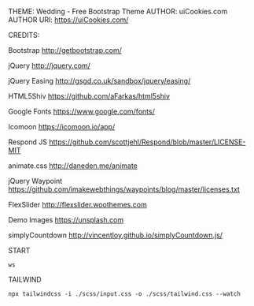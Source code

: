 THEME: Wedding - Free Bootstrap Theme
AUTHOR: uiCookies.com
AUTHOR URI: https://uiCookies.com/


CREDITS:

Bootstrap
http://getbootstrap.com/

jQuery
http://jquery.com/

jQuery Easing
http://gsgd.co.uk/sandbox/jquery/easing/

HTML5Shiv
https://github.com/aFarkas/html5shiv

Google Fonts
https://www.google.com/fonts/

Icomoon
https://icomoon.io/app/

Respond JS
https://github.com/scottjehl/Respond/blob/master/LICENSE-MIT

animate.css
http://daneden.me/animate

jQuery Waypoint
https://github.com/imakewebthings/waypoints/blog/master/licenses.txt

FlexSlider
http://flexslider.woothemes.com

Demo Images
https://unsplash.com

simplyCountdown
http://vincentloy.github.io/simplyCountdown.js/

START
```
ws
```

TAILWIND
```
npx tailwindcss -i ./scss/input.css -o ./scss/tailwind.css --watch
```

